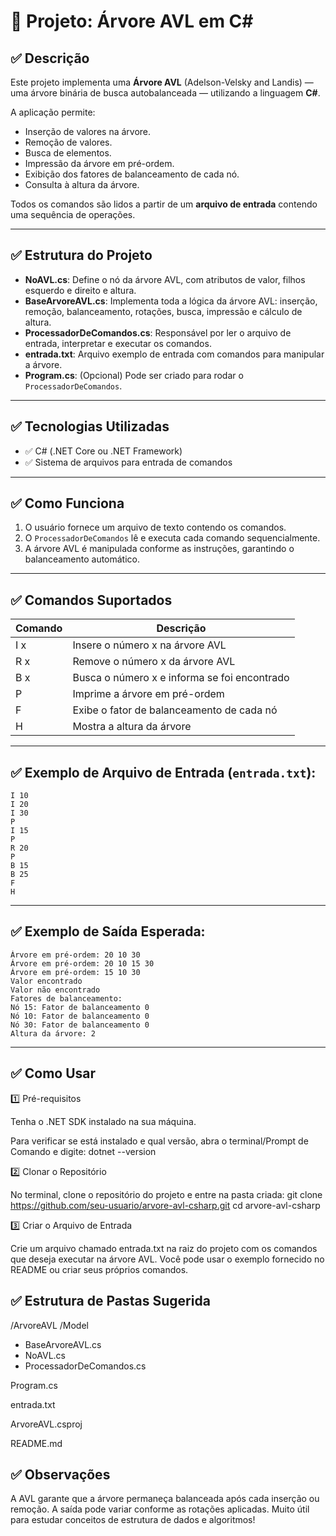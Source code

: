 # 🌳 Projeto: Árvore AVL em C#

## ✅ Descrição
Este projeto implementa uma **Árvore AVL** (Adelson-Velsky and Landis) — uma árvore binária de busca autobalanceada — utilizando a linguagem **C#**.

A aplicação permite:  
- Inserção de valores na árvore.  
- Remoção de valores.  
- Busca de elementos.  
- Impressão da árvore em pré-ordem.  
- Exibição dos fatores de balanceamento de cada nó.  
- Consulta à altura da árvore.

Todos os comandos são lidos a partir de um **arquivo de entrada** contendo uma sequência de operações.

---

## ✅ Estrutura do Projeto

- **NoAVL.cs**: Define o nó da árvore AVL, com atributos de valor, filhos esquerdo e direito e altura.
- **BaseArvoreAVL.cs**: Implementa toda a lógica da árvore AVL: inserção, remoção, balanceamento, rotações, busca, impressão e cálculo de altura.
- **ProcessadorDeComandos.cs**: Responsável por ler o arquivo de entrada, interpretar e executar os comandos.
- **entrada.txt**: Arquivo exemplo de entrada com comandos para manipular a árvore.
- **Program.cs**: (Opcional) Pode ser criado para rodar o `ProcessadorDeComandos`.

---

## ✅ Tecnologias Utilizadas

- ✅ C# (.NET Core ou .NET Framework)  
- ✅ Sistema de arquivos para entrada de comandos

---

## ✅ Como Funciona

1. O usuário fornece um arquivo de texto contendo os comandos.
2. O `ProcessadorDeComandos` lê e executa cada comando sequencialmente.
3. A árvore AVL é manipulada conforme as instruções, garantindo o balanceamento automático.

---

## ✅ Comandos Suportados

| Comando | Descrição |
|---------|----------|
| I x     | Insere o número x na árvore AVL |
| R x     | Remove o número x da árvore AVL |
| B x     | Busca o número x e informa se foi encontrado |
| P       | Imprime a árvore em pré-ordem |
| F       | Exibe o fator de balanceamento de cada nó |
| H       | Mostra a altura da árvore |

---

## ✅ Exemplo de Arquivo de Entrada (`entrada.txt`):

    I 10
    I 20
    I 30
    P
    I 15
    P
    R 20
    P
    B 15
    B 25
    F
    H

---

## ✅ Exemplo de Saída Esperada:

    Árvore em pré-ordem: 20 10 30
    Árvore em pré-ordem: 20 10 15 30
    Árvore em pré-ordem: 15 10 30
    Valor encontrado
    Valor não encontrado
    Fatores de balanceamento:
    Nó 15: Fator de balanceamento 0
    Nó 10: Fator de balanceamento 0
    Nó 30: Fator de balanceamento 0
    Altura da árvore: 2

---

## ✅ Como Usar

1️⃣ Pré-requisitos

Tenha o .NET SDK instalado na sua máquina.

Para verificar se está instalado e qual versão, abra o terminal/Prompt de Comando e digite:
dotnet --version

2️⃣ Clonar o Repositório

No terminal, clone o repositório do projeto e entre na pasta criada:
git clone https://github.com/seu-usuario/arvore-avl-csharp.git
cd arvore-avl-csharp

3️⃣ Criar o Arquivo de Entrada

Crie um arquivo chamado entrada.txt na raiz do projeto com os comandos que deseja executar na árvore AVL.
Você pode usar o exemplo fornecido no README ou criar seus próprios comandos.

## ✅ Estrutura de Pastas Sugerida

/ArvoreAVL
/Model
- BaseArvoreAVL.cs
- NoAVL.cs
- ProcessadorDeComandos.cs

Program.cs

entrada.txt

ArvoreAVL.csproj

README.md

## ✅ Observações
A AVL garante que a árvore permaneça balanceada após cada inserção ou remoção.
A saída pode variar conforme as rotações aplicadas.
Muito útil para estudar conceitos de estrutura de dados e algoritmos!
